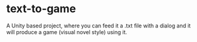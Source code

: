 # text-to-game
A Unity based project, where you can feed it a .txt file with a dialog and it will produce a game (visual novel style) using it.
